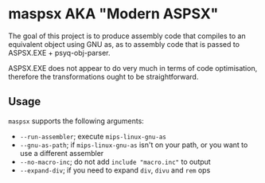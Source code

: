 # maspsx AKA "Modern ASPSX"

The goal of this project is to produce assembly code that compiles to an equivalent object using GNU as, as to assembly code that is passed to ASPSX.EXE + psyq-obj-parser.

ASPSX.EXE does not appear to do very much in terms of code optimisation, therefore the transformations ought to be straightforward.

## Usage

`maspsx` supports the following arguments:

- `--run-assembler`; execute `mips-linux-gnu-as`
- `--gnu-as-path`; if `mips-linux-gnu-as` isn't on your path, or you want to use a different assembler
- `--no-macro-inc`; do not add `include "macro.inc"` to output
- `--expand-div`; if you need to expand `div`, `divu` and `rem` ops
